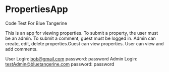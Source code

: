 # PropertiesApp
Code Test For Blue Tangerine


This is an app for viewing properties. To submit a property, the user must be an admin. To submit a comment, guest must be logged in. 
Admin can create, edit, delete properties.Guest can view properties. User can view and add comments.


User Login: bob@gmail.com password: password
Admin Login: testAdmin@bluetangerine.com password: password


